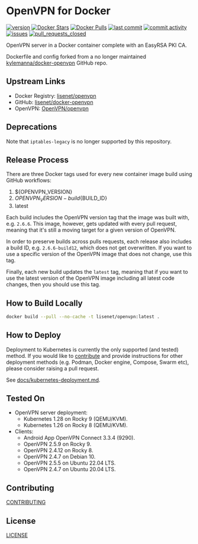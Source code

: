 # OpenVPN for Docker

[![version](https://img.shields.io/github/manifest-json/v/lisenet/docker-openvpn?label=OpenVPN)](https://github.com/lisenet/docker-openvpn/blob/master/manifest.json)
[![Docker Stars](https://img.shields.io/docker/stars/lisenet/openvpn.svg)](https://hub.docker.com/r/lisenet/openvpn/)
[![Docker Pulls](https://img.shields.io/docker/pulls/lisenet/openvpn.svg)](https://hub.docker.com/r/lisenet/openvpn/)
[![last commit](https://img.shields.io/github/last-commit/lisenet/docker-openvpn)](https://github.com/lisenet/docker-openvpn/commits/master)
[![commit activity](https://img.shields.io/github/commit-activity/y/lisenet/docker-openvpn)](https://github.com/lisenet/docker-openvpn/commits/master)
[![issues](https://img.shields.io/github/issues/lisenet/docker-openvpn)](https://github.com/lisenet/docker-openvpn/issues)
[![pull_requests_closed](https://img.shields.io/github/issues-pr-closed/lisenet/docker-openvpn)](https://github.com/lisenet/docker-openvpn/pulls)


OpenVPN server in a Docker container complete with an EasyRSA PKI CA.

Dockerfile and config forked from a no longer maintained [kylemanna/docker-openvpn](https://github.com/kylemanna/docker-openvpn) GitHub repo.

## Upstream Links

* Docker Registry: [lisenet/openvpn](https://hub.docker.com/r/lisenet/openvpn/)
* GitHub: [lisenet/docker-openvpn](https://github.com/lisenet/docker-openvpn)
* OpenVPN: [OpenVPN/openvpn](https://github.com/OpenVPN/openvpn/tags)

## Deprecations

Note that `iptables-legacy` is no longer supported by this repository.

## Release Process

There are three Docker tags used for every new container image build using GitHub workflows:

1. ${OPENVPN_VERSION}
2. ${OPENVPN_VERSION}-build${BUILD_ID}
3. latest

Each build includes the OpenVPN version tag that the image was built with, e.g. `2.6.6`. This image, however, gets updated with every pull request, meaning that it's still a moving target for a given version of OpenVPN.

In order to preserve builds across pulls requests, each release also includes a build ID, e.g. `2.6.6-build12`, which does not get overwritten. If you want to use a specific version of the OpenVPN image that does not change, use this tag.

Finally, each new build updates the `latest` tag, meaning that if you want to use the latest version of the OpenVPN image including all latest code changes, then you should use this tag.

## How to Build Locally

```bash
docker build --pull --no-cache -t lisenet/openvpn:latest .
```

## How to Deploy

Deployment to Kubernetes is currently the only supported (and tested) method. If you would like to [contribute](CONTRIBUTING.md) and provide instructions for other deployment methods (e.g. Podman, Docker engine, Compose, Swarm etc), please consider raising a pull request.

See [docs/kubernetes-deployment.md](./docs/kubernetes-deployment.md).

## Tested On

* OpenVPN server deployment:
  * Kubernetes 1.28 on Rocky 9 (QEMU/KVM).
  * Kubernetes 1.26 on Rocky 8 (QEMU/KVM).
* Clients:
  * Android App OpenVPN Connect 3.3.4 (9290).
  * OpenVPN 2.5.9 on Rocky 9.
  * OpenVPN 2.4.12 on Rocky 8.
  * OpenVPN 2.4.7 on Debian 10.
  * OpenVPN 2.5.5 on Ubuntu 22.04 LTS.
  * OpenVPN 2.4.7 on Ubuntu 20.04 LTS.

## Contributing

[CONTRIBUTING](./CONTRIBUTING.md)

## License

[LICENSE](./LICENSE)

